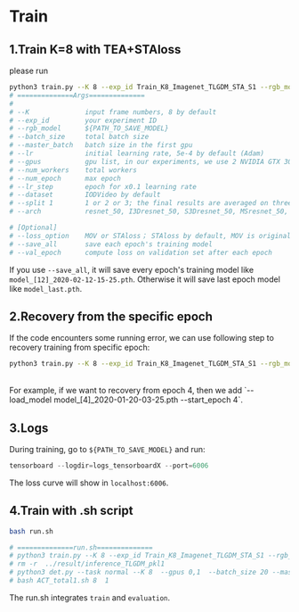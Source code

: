 # Train

## 1.Train K=8 with TEA+STAloss
please run
```bash
python3 train.py --K 8 --exp_id Train_K8_Imagenet_TLGDM_STA_S1 --rgb_model ../experiment/result_model/TEA_STA_K8S1/ --batch_size 16  --master_batch 8  --lr 5e-4 --gpus 0,1 --num_workers 4  --num_epochs 12 --lr_step 6,8 --dataset IODVideo --split 1  --arch TEAresnet_50   --pretrain_model imagenet
# ==============Args==============
#
# --K              input frame numbers, 8 by default
# --exp_id         your experiment ID
# --rgb_model      ${PATH_TO_SAVE_MODEL}
# --batch_size     total batch size 
# --master_batch   batch size in the first gpu
# --lr             initial learning rate, 5e-4 by default (Adam)
# --gpus           gpu list, in our experiments, we use 2 NVIDIA GTX 3090
# --num_workers    total workers
# --num_epoch      max epoch
# --lr_step        epoch for x0.1 learning rate
# --dataset        IODVideo by default 
# --split 1        1 or 2 or 3; the final results are averaged on three splits
# --arch           resnet_50, I3Dresnet_50, S3Dresnet_50, MSresnet_50, TDNresnet_50, TINresnet_50, TAMresnet_50, TSMresnet_50, TEAresnet_50 

# [Optional]
# --loss_option    MOV or STAloss； STAloss by default, MOV is original loss  
# --save_all       save each epoch's training model
# --val_epoch      compute loss on validation set after each epoch
```

If you use `--save_all`, it will save every epoch's training model like `model_[12]_2020-02-12-15-25.pth`. Otherwise it will save last epoch model like `model_last.pth`.

## 2.Recovery from the specific epoch

If the code encounters some running error, we can use following step to recovery training from specific epoch:

```bash
python3 train.py --K 8 --exp_id Train_K8_Imagenet_TLGDM_STA_S1 --rgb_model ../experiment/result_model/TEA_STA_K8S1/ --batch_size 16  --master_batch 8  --lr 5e-4 --gpus 0,1 --num_workers 4  --num_epochs 12 --lr_step 6,8 --dataset IODVideo --split 1  --arch TEAresnet_50 --load_model ? --start_epoch ?
```

<br/>
For example, if we want to recovery from epoch 4, then we add `--load_model model_[4]_2020-01-20-03-25.pth --start_epoch 4`.
<br/>

## 3.Logs
During training,  go to `${PATH_TO_SAVE_MODEL}` and run:

```powershell
tensorboard --logdir=logs_tensorboardX --port=6006
```
The loss curve will show in `localhost:6006`.


## 4.Train with .sh script 

```bash
bash run.sh

# ==============run.sh==============
# python3 train.py --K 8 --exp_id Train_K8_Imagenet_TLGDM_STA_S1 --rgb_model ../experiment/result_model/TEA_STA_K8S1/ --batch_size 16  --master_batch 8  --lr 5e-4 --gpus 0,1 --num_workers 4  --num_epochs 12 --lr_step 6,8 --dataset IODVideo --split 1  --arch TEAresnet_50   --pretrain_model imagenet
# rm -r  ../result/inference_TLGDM_pkl1
# python3 det.py --task normal --K 8  --gpus 0,1  --batch_size 20 --master_batch 10  --num_workers 2 --rgb_model .../experiment/result_model/TEA_STA_K8S1/model_last.pth  --inference_dir ../result/inference_TLGDM_pkl1   --dataset IODVideo   --split  1  --arch TEAresnet_50
# bash ACT_total1.sh 8  1
```
The run.sh integrates `train` and  `evaluation`.